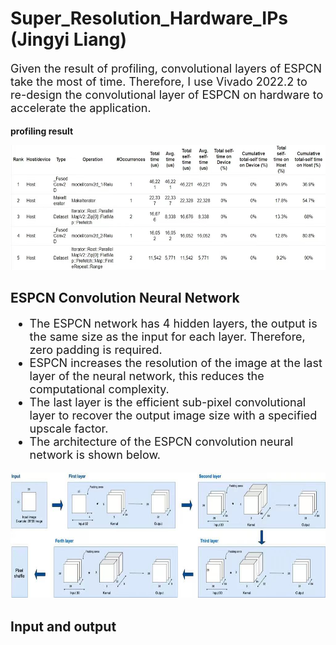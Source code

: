 # Super_Resolution_Hardware_IPs (Jingyi Liang)

<font size = 4>

Given the result of profiling, convolutional layers of ESPCN take the most of time. Therefore, I use Vivado 2022.2 to re-design the convolutional layer of ESPCN on hardware to accelerate the application. 
 
</font>
 
**profiling result**

<img src="profiling_result.jpg" width="600" height="200" />

## ESPCN Convolution Neural Network

<font size = 4>
 
- The ESPCN network has 4 hidden layers, the output is the same size as the input for each layer. Therefore, zero padding is required.
- ESPCN increases the resolution of the image at the last layer of the neural network, this reduces the computational complexity.
- The last layer is the efficient sub-pixel convolutional layer to recover the output image size with a specified upscale factor.
- The architecture of the ESPCN convolution neural network is shown below.
 
</font>

<img src="network.jpg" width="600" height="200" />

## Input and output

